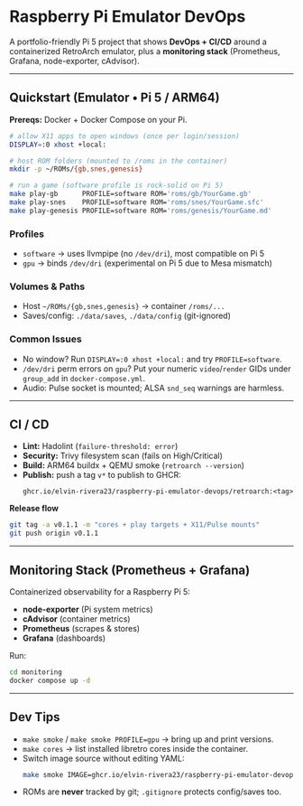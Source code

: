 # Raspberry Pi Emulator DevOps

A portfolio-friendly Pi 5 project that shows **DevOps + CI/CD** around a containerized RetroArch emulator, plus a **monitoring stack** (Prometheus, Grafana, node-exporter, cAdvisor).

---

## Quickstart (Emulator • Pi 5 / ARM64)

**Prereqs:** Docker + Docker Compose on your Pi.

```bash
# allow X11 apps to open windows (once per login/session)
DISPLAY=:0 xhost +local:

# host ROM folders (mounted to /roms in the container)
mkdir -p ~/ROMs/{gb,snes,genesis}

# run a game (software profile is rock-solid on Pi 5)
make play-gb      PROFILE=software ROM='roms/gb/YourGame.gb'
make play-snes    PROFILE=software ROM='roms/snes/YourGame.sfc'
make play-genesis PROFILE=software ROM='roms/genesis/YourGame.md'
```

### Profiles
- `software` → uses llvmpipe (no `/dev/dri`), most compatible on Pi 5  
- `gpu` → binds `/dev/dri` (experimental on Pi 5 due to Mesa mismatch)

### Volumes & Paths
- Host `~/ROMs/{gb,snes,genesis}` → container `/roms/...`  
- Saves/config: `./data/saves`, `./data/config` (git-ignored)

### Common Issues
- No window? Run `DISPLAY=:0 xhost +local:` and try `PROFILE=software`.  
- `/dev/dri` perm errors on `gpu`? Put your numeric `video`/`render` GIDs under `group_add` in `docker-compose.yml`.  
- Audio: Pulse socket is mounted; ALSA `snd_seq` warnings are harmless.

---

## CI / CD

- **Lint:** Hadolint (`failure-threshold: error`)  
- **Security:** Trivy filesystem scan (fails on High/Critical)  
- **Build:** ARM64 buildx + QEMU smoke (`retroarch --version`)  
- **Publish:** push a tag `v*` to publish to GHCR:
  ```
  ghcr.io/elvin-rivera23/raspberry-pi-emulator-devops/retroarch:<tag>
  ```

**Release flow**
```bash
git tag -a v0.1.1 -m "cores + play targets + X11/Pulse mounts"
git push origin v0.1.1
```

---

## Monitoring Stack (Prometheus + Grafana)

Containerized observability for a Raspberry Pi 5:
- **node-exporter** (Pi system metrics)
- **cAdvisor** (container metrics)
- **Prometheus** (scrapes & stores)
- **Grafana** (dashboards)

Run:
```bash
cd monitoring
docker compose up -d
```

---

## Dev Tips

- `make smoke` / `make smoke PROFILE=gpu` → bring up and print versions.  
- `make cores` → list installed libretro cores inside the container.  
- Switch image source without editing YAML:
  ```bash
  make smoke IMAGE=ghcr.io/elvin-rivera23/raspberry-pi-emulator-devops/retroarch:latest
  ```
- ROMs are **never** tracked by git; `.gitignore` protects config/saves too.
